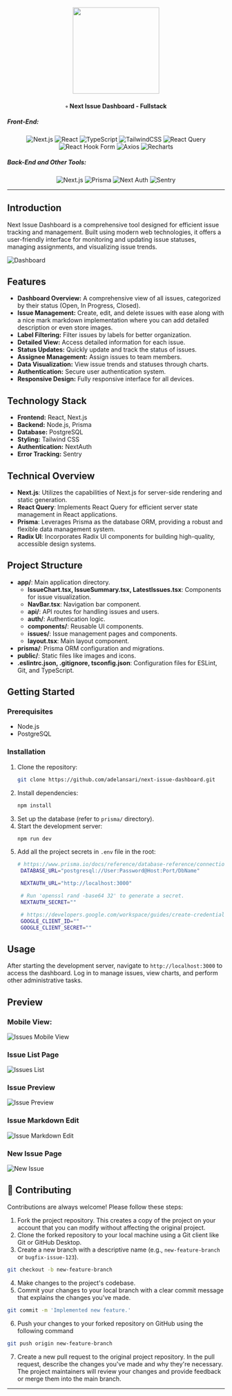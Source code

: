 <div align="center">
<h1 align="center">
<img src="./public/ReadMeImages/NextIssueLogo.png" width="200" />
<br>
</h1>
<h4>◦ Next Issue Dashboard - Fullstack</h4>

<h5 align="left">Front-End:</h5>
<p align="center">
<img src="https://img.shields.io/badge/Next.js-v14.0.1-gray?logo=next.js&logoColor=white&labelColor=000000" alt="Next.js" />
<img src="https://img.shields.io/badge/React-v18.2.0-gray?logo=react&logoColor=white&labelColor=61DAFB" alt="React" />
<img src="https://img.shields.io/badge/TypeScript-v5.2.2-gray?logo=TypeScript&logoColor=white&labelColor=blue" alt="TypeScript" />
<img src="https://img.shields.io/badge/TailwindCSS-v3.3.5-gray?logo=tailwind-css&logoColor=white&labelColor=38B2AC" alt="TailwindCSS" />
<img src="https://img.shields.io/badge/React%20Query-v4.35.3-gray?logo=react-query&logoColor=white&labelColor=FF4154" alt="React Query" />
<img src="https://img.shields.io/badge/React%20Hook%20Form-v7.46.1-gray?logo=reacthookform&logoColor=white&labelColor=EC5990" alt="React Hook Form" />
<img src="https://img.shields.io/badge/axios-v1.5.0-gray?logo=axios&logoColor=white&labelColor=671DDF" alt="Axios" />
<img src="https://img.shields.io/badge/Recharts-v2.8.0-gray?logo=recharts&logoColor=white&labelColor=FAA74B" alt="Recharts" />
</p>

<h5 align="left">Back-End and Other Tools:</h5>
<p align="center">
<img src="https://img.shields.io/badge/Next.js-v14.0.1-gray?logo=next.js&logoColor=white&labelColor=000000" alt="Next.js" />
<img src="https://img.shields.io/badge/Prisma-v5.3.1-gray?logo=prisma&logoColor=white&labelColor=2D3748" alt="Prisma" />
<img src="https://img.shields.io/badge/Next%20Auth-v4.24.5-gray?logo=nextauth.js&logoColor=white&labelColor=3B82F6" alt="Next Auth" />
<img src="https://img.shields.io/badge/Sentry-v7.81.1-gray?logo=sentry&logoColor=white&labelColor=362D59" alt="Sentry" />
</p>
</div>

---

## Introduction

Next Issue Dashboard is a comprehensive tool designed for efficient issue tracking and management. Built using modern web technologies, it offers a user-friendly interface for monitoring and updating issue statuses, managing assignments, and visualizing issue trends.

![Dashboard](./public/ReadMeImages/issue-dashboard.png)


## Features

- **Dashboard Overview:** A comprehensive view of all issues, categorized by their status (Open, In Progress, Closed).
- **Issue Management:** Create, edit, and delete issues with ease along with a nice mark markdown implementation where you can add detailed description or even store images.
- **Label Filtering:** Filter issues by labels for better organization.
- **Detailed View:** Access detailed information for each issue.
- **Status Updates:** Quickly update and track the status of issues.
- **Assignee Management:** Assign issues to team members.
- **Data Visualization:** View issue trends and statuses through charts.
- **Authentication:** Secure user authentication system.
- **Responsive Design:** Fully responsive interface for all devices.

## Technology Stack

- **Frontend:** React, Next.js
- **Backend:** Node.js, Prisma
- **Database:** PostgreSQL
- **Styling:** Tailwind CSS
- **Authentication:** NextAuth
- **Error Tracking:** Sentry

## Technical Overview
- **Next.js**: Utilizes the capabilities of Next.js for server-side rendering and static generation.
- **React Query**: Implements React Query for efficient server state management in React applications.
- **Prisma**: Leverages Prisma as the database ORM, providing a robust and flexible data management system.
- **Radix UI**: Incorporates Radix UI components for building high-quality, accessible design systems.

## Project Structure

- **app/**: Main application directory.
  - **IssueChart.tsx, IssueSummary.tsx, LatestIssues.tsx**: Components for issue visualization.
  - **NavBar.tsx**: Navigation bar component.
  - **api/**: API routes for handling issues and users.
  - **auth/**: Authentication logic.
  - **components/**: Reusable UI components.
  - **issues/**: Issue management pages and components.
  - **layout.tsx**: Main layout component.
- **prisma/**: Prisma ORM configuration and migrations.
- **public/**: Static files like images and icons.
- **.eslintrc.json, .gitignore, tsconfig.json**: Configuration files for ESLint, Git, and TypeScript.



## Getting Started

### Prerequisites

- Node.js
- PostgreSQL

### Installation

1. Clone the repository:
   ```bash
   git clone https://github.com/adelansari/next-issue-dashboard.git
   ```
2. Install dependencies:
   ```bash
   npm install
   ```
3. Set up the database (refer to `prisma/` directory).
4. Start the development server:
   ```bash
   npm run dev
   ```
5. Add all the project secrets in `.env` file in the root:
   ```bash
   # https://www.prisma.io/docs/reference/database-reference/connection-urls
    DATABASE_URL="postgresql://User:Password@Host:Port/DbName"

    NEXTAUTH_URL="http://localhost:3000"

    # Run 'openssl rand -base64 32' to generate a secret. 
    NEXTAUTH_SECRET=""

    # https://developers.google.com/workspace/guides/create-credentials
    GOOGLE_CLIENT_ID=""
    GOOGLE_CLIENT_SECRET=""
   ```

## Usage

After starting the development server, navigate to `http://localhost:3000` to access the dashboard. Log in to manage issues, view charts, and perform other administrative tasks.

## Preview

### Mobile View:
![Issues Mobile View](./public/ReadMeImages/issue-mobile-view.png)

### Issue List Page
![Issues List](./public/ReadMeImages/issues-list.png)

### Issue Preview
![Issue Preview](./public/ReadMeImages/issues-preview.png)

### Issue Markdown Edit
![Issue Markdown Edit](./public/ReadMeImages/issue-markdown-edit.png)

### New Issue Page
![New Issue](./public/ReadMeImages/new-issue.png)



## 🤝 Contributing

Contributions are always welcome! Please follow these steps:
1. Fork the project repository. This creates a copy of the project on your account that you can modify without affecting the original project.
2. Clone the forked repository to your local machine using a Git client like Git or GitHub Desktop.
3. Create a new branch with a descriptive name (e.g., `new-feature-branch` or `bugfix-issue-123`).
```sh
git checkout -b new-feature-branch
```
4. Make changes to the project's codebase.
5. Commit your changes to your local branch with a clear commit message that explains the changes you've made.
```sh
git commit -m 'Implemented new feature.'
```
6. Push your changes to your forked repository on GitHub using the following command
```sh
git push origin new-feature-branch
```
7. Create a new pull request to the original project repository. In the pull request, describe the changes you've made and why they're necessary.
The project maintainers will review your changes and provide feedback or merge them into the main branch.

---